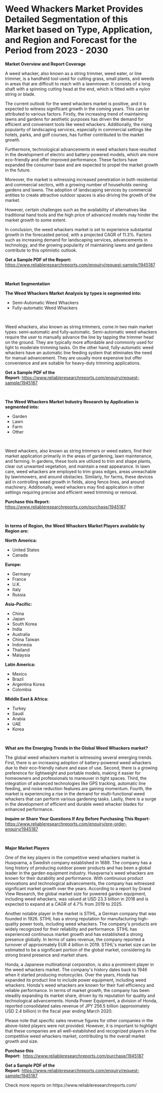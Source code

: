<p><h1>Weed Whackers Market Provides Detailed Segmentation of this Market based on Type, Application, and Region and Forecast for the Period from 2023 - 2030</h1></p><p><strong>Market Overview and Report Coverage</strong></p>
<p><p>A weed whacker, also known as a string trimmer, weed eater, or line trimmer, is a handheld tool used for cutting grass, small plants, and weeds in areas that are difficult to reach with a lawnmower. It consists of a long shaft with a spinning cutting head at the end, which is fitted with a nylon string or blade.</p><p>The current outlook for the weed whackers market is positive, and it is expected to witness significant growth in the coming years. This can be attributed to various factors. Firstly, the increasing trend of maintaining lawns and gardens for aesthetic purposes has driven the demand for efficient and convenient tools like weed whackers. Additionally, the rising popularity of landscaping services, especially in commercial settings like hotels, parks, and golf courses, has further contributed to the market growth.</p><p>Furthermore, technological advancements in weed whackers have resulted in the development of electric and battery-powered models, which are more eco-friendly and offer improved performance. These factors have expanded the consumer base and are expected to propel the market growth in the future.</p><p>Moreover, the market is witnessing increased penetration in both residential and commercial sectors, with a growing number of households owning gardens and lawns. The adoption of landscaping services by commercial entities to create attractive outdoor spaces is also driving the growth of the market.</p><p>However, certain challenges such as the availability of alternatives like traditional hand tools and the high price of advanced models may hinder the market growth to some extent.</p><p>In conclusion, the weed whackers market is set to experience substantial growth in the forecasted period, with a projected CAGR of 11.3%. Factors such as increasing demand for landscaping services, advancements in technology, and the growing popularity of maintaining lawns and gardens contribute to this optimistic outlook.</p></p>
<p><strong>Get a Sample PDF of the Report:</strong> <a href="https://www.reliableresearchreports.com/enquiry/request-sample/1945187">https://www.reliableresearchreports.com/enquiry/request-sample/1945187</a></p>
<p>&nbsp;</p>
<p><strong>Market Segmentation</strong></p>
<p><strong>The Weed Whackers Market Analysis by types is segmented into:</strong></p>
<p><ul><li>Semi-Automatic Weed Whackers</li><li>Fully-automatic Weed Whackers</li></ul></p>
<p>&nbsp;</p>
<p><p>Weed whackers, also known as string trimmers, come in two main market types: semi-automatic and fully-automatic. Semi-automatic weed whackers require the user to manually advance the line by tapping the trimmer head on the ground. They are typically more affordable and commonly used for light to moderate trimming tasks. On the other hand, fully-automatic weed whackers have an automatic line feeding system that eliminates the need for manual advancement. They are usually more expensive but offer convenience and are suitable for heavy-duty trimming applications.</p></p>
<p><strong>Get a Sample PDF of the Report:</strong>&nbsp;<a href="https://www.reliableresearchreports.com/enquiry/request-sample/1945187">https://www.reliableresearchreports.com/enquiry/request-sample/1945187</a></p>
<p>&nbsp;</p>
<p><strong>The Weed Whackers Market Industry Research by Application is segmented into:</strong></p>
<p><ul><li>Garden</li><li>Lawn</li><li>Farm</li><li>Other</li></ul></p>
<p>&nbsp;</p>
<p><p>Weed whackers, also known as string trimmers or weed eaters, find their market application primarily in the areas of gardening, lawn maintenance, and farming. In gardens, these tools are utilized to trim and shape plants, clear out unwanted vegetation, and maintain a neat appearance. In lawn care, weed whackers are employed to trim grass edges, areas unreachable by lawnmowers, and around obstacles. Similarly, for farms, these devices aid in controlling weed growth in fields, along fence lines, and around machinery. Additionally, weed whackers may find application in other settings requiring precise and efficient weed trimming or removal.</p></p>
<p><strong>Purchase this Report:</strong>&nbsp; <a href="https://www.reliableresearchreports.com/purchase/1945187">https://www.reliableresearchreports.com/purchase/1945187</a></p>
<p>&nbsp;</p>
<p><strong>In terms of Region, the Weed Whackers Market Players available by Region are:</strong></p>
<p>
    <p> <strong> North America: </strong>
        <ul>
            <li>United States</li>
            <li>Canada</li>
        </ul>
        </p> 
    <p> <strong> Europe: </strong>
        <ul>
            <li>Germany</li>
            <li>France</li>
            <li>U.K.</li>
            <li>Italy</li>
            <li>Russia</li>
        </ul>
        </p> 
    <p> <strong> Asia-Pacific: </strong>
        <ul>
            <li>China</li>
            <li>Japan</li>
            <li>South Korea</li>
            <li>India</li>
            <li>Australia</li>
            <li>China Taiwan</li>
            <li>Indonesia</li>
            <li>Thailand</li>
            <li>Malaysia</li>
        </ul>
        </p> 
    <p> <strong> Latin America: </strong>
        <ul>
            <li>Mexico</li>
            <li>Brazil</li>
            <li>Argentina Korea</li>
            <li>Colombia</li>
        </ul>
        </p> 
    <p> <strong> Middle East & Africa: </strong>
        <ul>
            <li>Turkey</li>
            <li>Saudi</li>
            <li>Arabia</li>
            <li>UAE</li>
            <li>Korea</li>
        </ul>
    </p>
    </p>
<p>&nbsp;</p>
<p><strong>What are the Emerging Trends in the Global Weed Whackers market?</strong></p>
<p><p>The global weed whackers market is witnessing several emerging trends. First, there is an increasing adoption of battery-powered weed whackers due to their eco-friendly nature and ease of use. Second, there is a growing preference for lightweight and portable models, making it easier for homeowners and professionals to maneuver in tight spaces. Third, the integration of advanced technologies like GPS tracking, automatic line feeding, and noise reduction features are gaining momentum. Fourth, the market is experiencing a rise in the demand for multi-functional weed whackers that can perform various gardening tasks. Lastly, there is a surge in the development of efficient and durable weed whacker blades for enhanced performance.</p></p>
<p><strong>Inquire or Share Your Questions If Any Before Purchasing This Report</strong>- <a href="https://www.reliableresearchreports.com/enquiry/pre-order-enquiry/1945187">https://www.reliableresearchreports.com/enquiry/pre-order-enquiry/1945187</a></p>
<p>&nbsp;</p>
<p><strong>Major Market Players</strong></p>
<p><p>One of the key players in the competitive weed whackers market is Husqvarna, a Swedish company established in 1689. The company has a long history of producing outdoor power products and has been a global leader in the garden equipment industry. Husqvarna's weed whackers are known for their durability and performance. With continuous product innovations and technological advancements, the company has witnessed significant market growth over the years. According to a report by Grand View Research, the global market size for powered garden equipment, including weed whackers, was valued at USD 23.3 billion in 2018 and is expected to expand at a CAGR of 4.7% from 2019 to 2025.</p><p>Another notable player in the market is STIHL, a German company that was founded in 1926. STIHL has a strong reputation for manufacturing high-quality power tools, including weed whackers. The company's products are widely recognized for their reliability and performance. STIHL has experienced continuous market growth and has established a strong presence globally. In terms of sales revenue, the company reported a turnover of approximately EUR 4 billion in 2019. STIHL's market size can be estimated to be a significant portion of the global market, considering its strong brand presence and market share.</p><p>Honda, a Japanese multinational corporation, is also a prominent player in the weed whackers market. The company's history dates back to 1946 when it started producing motorcycles. Over the years, Honda has expanded its product line to include power equipment, including weed whackers. Honda's weed whackers are known for their fuel efficiency and reliable performance. In terms of market growth, the company has been steadily expanding its market share, driven by its reputation for quality and technological advancements. Honda Power Equipment, a division of Honda, reported consolidated sales revenue of JPY 256.5 billion (approximately USD 2.4 billion) in the fiscal year ending March 2020.</p><p>Please note that specific sales revenue figures for other companies in the above-listed players were not provided. However, it is important to highlight that these companies are all well-established and recognized players in the competitive weed whackers market, contributing to the overall market growth and size.</p></p>
<p><strong>Purchase this Report:</strong>&nbsp;&nbsp;<a href="https://www.reliableresearchreports.com/purchase/1945187">https://www.reliableresearchreports.com/purchase/1945187</a></p>
<p></p>
<p><strong>Get a Sample PDF of the Report:</strong>&nbsp;<a href="https://www.reliableresearchreports.com/enquiry/request-sample/1945187">https://www.reliableresearchreports.com/enquiry/request-sample/1945187</a></p>
<p>Check more reports on https://www.reliableresearchreports.com/</p>